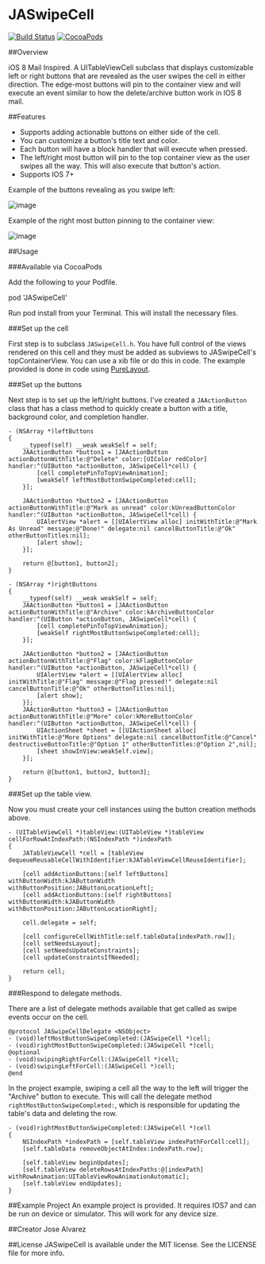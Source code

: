 JASwipeCell
===========

[![Build Status](https://travis-ci.org/joseria/JASwipeCell.svg?branch=master)](https://travis-ci.org/joseria/JASwipeCell)
[![CocoaPods](https://img.shields.io/cocoapods/v/JASwipeCell.svg)](http://cocoapods.org/?q=JASwipeCell)

##Overview

iOS 8 Mail Inspired. A UITableViewCell subclass that displays customizable left or right buttons that are revealed as the user swipes the cell in either direction. The edge-most buttons will pin to the container view and will execute an event similar to how the delete/archive button work in IOS 8 mail.

##Features
* Supports adding actionable buttons on either side of the cell. 
* You can customize a button's title text and color.
* Each button will have a block handler that will execute when pressed.
* The left/right most button will pin to the top container view as the user swipes all the way. This will also execute that button's action. 
* Supports IOS 7+

Example of the buttons revealing as you swipe left:

![image](http://i.imgur.com/mtGJx2f.png)

Example of the right most button pinning to the container view:

![image](http://i.imgur.com/T3v3nWB.png)

##Usage

###Available via CocoaPods

Add the following to your Podfile.

pod 'JASwipeCell'

Run pod install from your Terminal. This will install the necessary files. 

###Set up the cell

First step is to subclass `JASwipeCell.h`. You have full control of the views rendered on this cell and they must be added as subviews to JASwipeCell's topContainerView. You can use a xib file or do this in code. The example provided is done in code using [PureLayout](https://github.com/smileyborg/PureLayout).


###Set up the buttons 

Next step is to set up the left/right buttons. I've created a `JAActionButton` class that has a class method to quickly create a button with a title, background color, and completion handler. 

```objc
- (NSArray *)leftButtons
{
    __typeof(self) __weak weakSelf = self;
    JAActionButton *button1 = [JAActionButton actionButtonWithTitle:@"Delete" color:[UIColor redColor] handler:^(UIButton *actionButton, JASwipeCell*cell) {
        [cell completePinToTopViewAnimation];
        [weakSelf leftMostButtonSwipeCompleted:cell];
    }];
    
    JAActionButton *button2 = [JAActionButton actionButtonWithTitle:@"Mark as unread" color:kUnreadButtonColor handler:^(UIButton *actionButton, JASwipeCell*cell) {
        UIAlertView *alert = [[UIAlertView alloc] initWithTitle:@"Mark As Unread" message:@"Done!" delegate:nil cancelButtonTitle:@"Ok" otherButtonTitles:nil];
        [alert show];
    }];
    
    return @[button1, button2];
}

- (NSArray *)rightButtons
{
    __typeof(self) __weak weakSelf = self;
    JAActionButton *button1 = [JAActionButton actionButtonWithTitle:@"Archive" color:kArchiveButtonColor handler:^(UIButton *actionButton, JASwipeCell*cell) {
        [cell completePinToTopViewAnimation];
        [weakSelf rightMostButtonSwipeCompleted:cell];
    }];
    
    JAActionButton *button2 = [JAActionButton actionButtonWithTitle:@"Flag" color:kFlagButtonColor handler:^(UIButton *actionButton, JASwipeCell*cell) {
        UIAlertView *alert = [[UIAlertView alloc] initWithTitle:@"Flag" message:@"Flag pressed!" delegate:nil cancelButtonTitle:@"Ok" otherButtonTitles:nil];
        [alert show];
    }];
    JAActionButton *button3 = [JAActionButton actionButtonWithTitle:@"More" color:kMoreButtonColor handler:^(UIButton *actionButton, JASwipeCell*cell) {
        UIActionSheet *sheet = [[UIActionSheet alloc] initWithTitle:@"More Options" delegate:nil cancelButtonTitle:@"Cancel" destructiveButtonTitle:@"Option 1" otherButtonTitles:@"Option 2",nil];
        [sheet showInView:weakSelf.view];
    }];
    
    return @[button1, button2, button3];
}
```

###Set up the table view. 

Now you must create your cell instances using the button creation methods above.

```objc
- (UITableViewCell *)tableView:(UITableView *)tableView cellForRowAtIndexPath:(NSIndexPath *)indexPath
{
    JATableViewCell *cell = [tableView dequeueReusableCellWithIdentifier:kJATableViewCellReuseIdentifier];
    
    [cell addActionButtons:[self leftButtons] withButtonWidth:kJAButtonWidth withButtonPosition:JAButtonLocationLeft];
    [cell addActionButtons:[self rightButtons] withButtonWidth:kJAButtonWidth withButtonPosition:JAButtonLocationRight];
    
    cell.delegate = self;
    
    [cell configureCellWithTitle:self.tableData[indexPath.row]];
    [cell setNeedsLayout];
    [cell setNeedsUpdateConstraints];
    [cell updateConstraintsIfNeeded];
    
    return cell;
}
```

###Respond to delegate methods.

There are a list of delegate methods available that get called as swipe events occur on the cell.

```objc
@protocol JASwipeCellDelegate <NSObject>
- (void)leftMostButtonSwipeCompleted:(JASwipeCell *)cell;
- (void)rightMostButtonSwipeCompleted:(JASwipeCell *)cell;
@optional
- (void)swipingRightForCell:(JASwipeCell *)cell;
- (void)swipingLeftForCell:(JASwipeCell *)cell;
@end
```

In the project example, swiping a cell all the way to the left will trigger the "Archive" button to execute. This will call the delegate method `rightMostButtonSwipeCompleted:`, which is responsible for updating the table's data and deleting the row. 

```objc
- (void)rightMostButtonSwipeCompleted:(JASwipeCell *)cell
{
    NSIndexPath *indexPath = [self.tableView indexPathForCell:cell];
    [self.tableData removeObjectAtIndex:indexPath.row];
    
    [self.tableView beginUpdates];
    [self.tableView deleteRowsAtIndexPaths:@[indexPath] withRowAnimation:UITableViewRowAnimationAutomatic];
    [self.tableView endUpdates];
}
```

##Example Project
An example project is provided. It requires IOS7 and can be run on device or simulator. This will work for any device size. 

##Creator
Jose Alvarez

##License
JASwipeCell is available under the MIT license. See the LICENSE file for more info.
